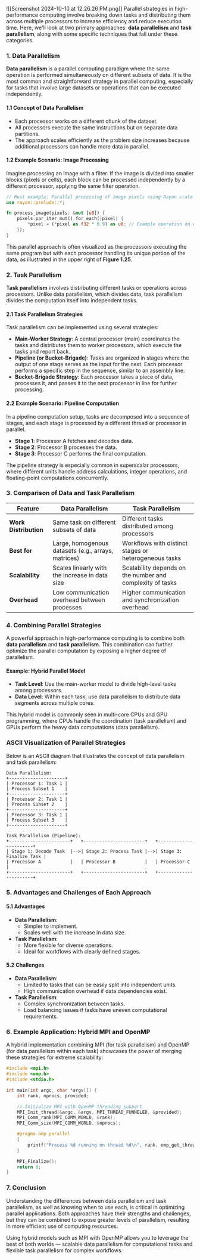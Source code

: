 ![[Screenshot 2024-10-10 at 12.26.26 PM.png]]
Parallel strategies in high-performance computing involve breaking down tasks and distributing them across multiple processors to increase efficiency and reduce execution time. Here, we'll look at two primary approaches: **data parallelism** and **task parallelism**, along with some specific techniques that fall under these categories.

### **1. Data Parallelism**

**Data parallelism** is a parallel computing paradigm where the same operation is performed simultaneously on different subsets of data. It is the most common and straightforward strategy in parallel computing, especially for tasks that involve large datasets or operations that can be executed independently.

#### **1.1 Concept of Data Parallelism**
- Each processor works on a different chunk of the dataset.
- All processors execute the same instructions but on separate data partitions.
- The approach scales efficiently as the problem size increases because additional processors can handle more data in parallel.

#### **1.2 Example Scenario: Image Processing**
Imagine processing an image with a filter. If the image is divided into smaller blocks (pixels or cells), each block can be processed independently by a different processor, applying the same filter operation.

```rust
// Rust example: Parallel processing of image pixels using Rayon crate
use rayon::prelude::*;

fn process_image(pixels: &mut [u8]) {
    pixels.par_iter_mut().for_each(|pixel| {
        *pixel = (*pixel as f32 * 0.9) as u8; // Example operation on each pixel
    });
}
```

This parallel approach is often visualized as the processors executing the same program but with each processor handling its unique portion of the data, as illustrated in the upper right of **Figure 1.25**.

### **2. Task Parallelism**

**Task parallelism** involves distributing different tasks or operations across processors. Unlike data parallelism, which divides data, task parallelism divides the computation itself into independent tasks.

#### **2.1 Task Parallelism Strategies**
Task parallelism can be implemented using several strategies:
- **Main-Worker Strategy**: A central processor (main) coordinates the tasks and distributes them to worker processors, which execute the tasks and report back.
- **Pipeline (or Bucket-Brigade)**: Tasks are organized in stages where the output of one stage serves as the input for the next. Each processor performs a specific step in the sequence, similar to an assembly line.
- **Bucket-Brigade Strategy**: Each processor takes a piece of data, processes it, and passes it to the next processor in line for further processing.

#### **2.2 Example Scenario: Pipeline Computation**
In a pipeline computation setup, tasks are decomposed into a sequence of stages, and each stage is processed by a different thread or processor in parallel.

- **Stage 1**: Processor A fetches and decodes data.
- **Stage 2**: Processor B processes the data.
- **Stage 3**: Processor C performs the final computation.

The pipeline strategy is especially common in superscalar processors, where different units handle address calculations, integer operations, and floating-point computations concurrently.

### **3. Comparison of Data and Task Parallelism**

| **Feature**                  | **Data Parallelism**                                   | **Task Parallelism**                                |
|------------------------------|--------------------------------------------------------|-----------------------------------------------------|
| **Work Distribution**        | Same task on different subsets of data                 | Different tasks distributed among processors        |
| **Best for**                 | Large, homogenous datasets (e.g., arrays, matrices)    | Workflows with distinct stages or heterogeneous tasks |
| **Scalability**              | Scales linearly with the increase in data size         | Scalability depends on the number and complexity of tasks |
| **Overhead**                 | Low communication overhead between processes           | Higher communication and synchronization overhead   |

### **4. Combining Parallel Strategies**

A powerful approach in high-performance computing is to combine both **data parallelism** and **task parallelism**. This combination can further optimize the parallel computation by exposing a higher degree of parallelism.

#### **Example: Hybrid Parallel Model**
- **Task Level**: Use the main-worker model to divide high-level tasks among processors.
- **Data Level**: Within each task, use data parallelism to distribute data segments across multiple cores.

This hybrid model is commonly seen in multi-core CPUs and GPU programming, where CPUs handle the coordination (task parallelism) and GPUs perform the heavy data computations (data parallelism).

### **ASCII Visualization of Parallel Strategies**

Below is an ASCII diagram that illustrates the concept of data parallelism and task parallelism:

```
Data Parallelism:
+---------------------+
| Processor 1: Task 1 |
| Process Subset 1    |
+---------------------+
| Processor 2: Task 1 |
| Process Subset 2    |
+---------------------+
| Processor 3: Task 1 |
| Process Subset 3    |
+---------------------+

Task Parallelism (Pipeline):
+-----------------------+   +-----------------------+   +-----------------------+
| Stage 1: Decode Task  |-->| Stage 2: Process Task |-->| Stage 3: Finalize Task |
| Processor A           |   | Processor B           |   | Processor C            |
+-----------------------+   +-----------------------+   +-----------------------+
```

### **5. Advantages and Challenges of Each Approach**

#### **5.1 Advantages**
- **Data Parallelism**:
  - Simpler to implement.
  - Scales well with the increase in data size.
- **Task Parallelism**:
  - More flexible for diverse operations.
  - Ideal for workflows with clearly defined stages.

#### **5.2 Challenges**
- **Data Parallelism**:
  - Limited to tasks that can be easily split into independent units.
  - High communication overhead if data dependencies exist.
- **Task Parallelism**:
  - Complex synchronization between tasks.
  - Load balancing issues if tasks have uneven computational requirements.

### **6. Example Application: Hybrid MPI and OpenMP**

A hybrid implementation combining MPI (for task parallelism) and OpenMP (for data parallelism within each task) showcases the power of merging these strategies for extreme scalability:

```c
#include <mpi.h>
#include <omp.h>
#include <stdio.h>

int main(int argc, char *argv[]) {
    int rank, nprocs, provided;

    // Initialize MPI with OpenMP threading support
    MPI_Init_thread(&argc, &argv, MPI_THREAD_FUNNELED, &provided);
    MPI_Comm_rank(MPI_COMM_WORLD, &rank);
    MPI_Comm_size(MPI_COMM_WORLD, &nprocs);

    #pragma omp parallel
    {
        printf("Process %d running on thread %d\n", rank, omp_get_thread_num());
    }

    MPI_Finalize();
    return 0;
}
```

### **7. Conclusion**

Understanding the differences between data parallelism and task parallelism, as well as knowing when to use each, is critical in optimizing parallel applications. Both approaches have their strengths and challenges, but they can be combined to expose greater levels of parallelism, resulting in more efficient use of computing resources.

Using hybrid models such as MPI with OpenMP allows you to leverage the best of both worlds — scalable data parallelism for computational tasks and flexible task parallelism for complex workflows.